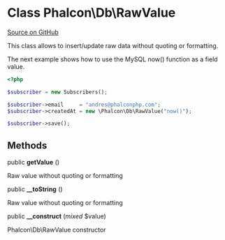# Class **Phalcon\\Db\\RawValue**

<a href="https://github.com/phalcon/cphalcon/blob/master/phalcon/db/rawvalue.zep" class="btn btn-default btn-sm">Source on GitHub</a>

This class allows to insert/update raw data without quoting or formatting.

The next example shows how to use the MySQL now() function as a field value.

```php
<?php

$subscriber = new Subscribers();

$subscriber->email     = "andres@phalconphp.com";
$subscriber->createdAt = new \Phalcon\Db\RawValue("now()");

$subscriber->save();

```

## Methods
public  **getValue** ()

Raw value without quoting or formatting

public  **__toString** ()

Raw value without quoting or formatting

public  **__construct** (*mixed* $value)

Phalcon\\Db\\RawValue constructor

